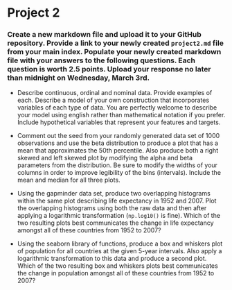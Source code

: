 # Project 2

### Create a new markdown file and upload it to your GitHub repository.  Provide a link to your newly created `project2.md` file from your main index.  Populate your newly created markdown file with your answers to the following questions.  Each question is worth 2.5 points.  Upload your response no later than midnight on Wednesday, March 3rd.

- Describe continuous, ordinal and nominal data.  Provide examples of each.  Describe a model of your own construction that incorporates variables of each type of data.  You are perfectly welcome to describe your model using english rather than mathematical notation if you prefer.  Include hypothetical variables that represent your features and targets.

- Comment out the seed from your randomly generated data set of 1000 observations and use the beta distribution to produce a plot that has a mean that approximates the 50th percentile.  Also produce both a right skewed and left skewed plot by modifying the alpha and beta parameters from the distribution.  Be sure to modify the widths of your columns in order to improve legibility of the bins (intervals).  Include the mean and median for all three plots.

- Using the gapminder data set, produce two overlapping histograms within the same plot describing life expectancy in 1952 and 2007.  Plot the overlapping histograms using both the raw data and then after applying a logarithmic transformation (`np.log10()` is fine).  Which of the two resulting plots best communicates the change in life expectancy amongst all of these countries from 1952 to 2007?

- Using the seaborn library of functions, produce a box and whiskers plot of population for all countries at the given 5-year intervals.  Also apply a logarithmic transformation to this data and produce a second plot.  Which of the two resulting box and whiskers plots best communicates the change in population amongst all of these countries from 1952 to 2007?









